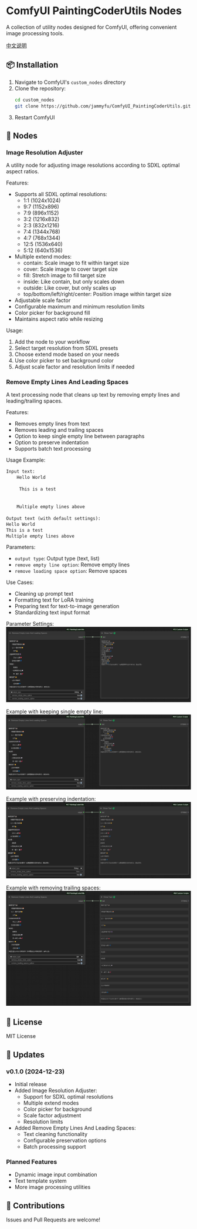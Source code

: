 # ComfyUI PaintingCoderUtils Nodes

A collection of utility nodes designed for ComfyUI, offering convenient image processing tools.

[中文说明](./README_CN.md)

## 📦 Installation

1. Navigate to ComfyUI's `custom_nodes` directory
2. Clone the repository:
   ```bash
   cd custom_nodes
   git clone https://github.com/jammyfu/ComfyUI_PaintingCoderUtils.git
   ```
3. Restart ComfyUI

## 🎯 Nodes

### Image Resolution Adjuster
A utility node for adjusting image resolutions according to SDXL optimal aspect ratios.

Features:
- Supports all SDXL optimal resolutions:
  - 1:1 (1024x1024)
  - 9:7 (1152x896)
  - 7:9 (896x1152)
  - 3:2 (1216x832)
  - 2:3 (832x1216)
  - 7:4 (1344x768)
  - 4:7 (768x1344)
  - 12:5 (1536x640)
  - 5:12 (640x1536)
- Multiple extend modes:
  - contain: Scale image to fit within target size
  - cover: Scale image to cover target size
  - fill: Stretch image to fill target size
  - inside: Like contain, but only scales down
  - outside: Like cover, but only scales up
  - top/bottom/left/right/center: Position image within target size
- Adjustable scale factor
- Configurable maximum and minimum resolution limits
- Color picker for background fill
- Maintains aspect ratio while resizing

Usage:
1. Add the node to your workflow
2. Select target resolution from SDXL presets
3. Choose extend mode based on your needs
4. Use color picker to set background color
5. Adjust scale factor and resolution limits if needed

### Remove Empty Lines And Leading Spaces
A text processing node that cleans up text by removing empty lines and leading/trailing spaces.

Features:
- Removes empty lines from text
- Removes leading and trailing spaces
- Option to keep single empty line between paragraphs
- Option to preserve indentation
- Supports batch text processing

Usage Example:
```
Input text:
    Hello World    
  
     This is a test    
  
  
    Multiple empty lines above    

Output text (with default settings):
Hello World
This is a test
Multiple empty lines above
```

Parameters:
- `output type`: Output type (text, list)
- `remove empty line option`: Remove empty lines
- `remove loading space option`: Remove spaces

Use Cases:
- Cleaning up prompt text
- Formatting text for LoRA training
- Preparing text for text-to-image generation
- Standardizing text input format

Parameter Settings:
![Remove extra empty lines and spaces to generate text](docment/images/rm_line_and_space_cn01.png)

Example with keeping single empty line:
![Remove empty lines while keeping spaces to generate text](docment/images/rm_line_and_space_cn02.png)

Example with preserving indentation:
![Remove spaces while keeping empty lines to generate text](docment/images/rm_line_and_space_cn03.png)

Example with removing trailing spaces:
![Remove empty lines and spaces to generate list](docment/images/rm_line_and_space_cn04.png)

## 📝 License

MIT License

## 🤝 Updates

### v0.1.0 (2024-12-23)
- Initial release
- Added Image Resolution Adjuster:
  - Support for SDXL optimal resolutions
  - Multiple extend modes
  - Color picker for background
  - Scale factor adjustment
  - Resolution limits
- Added Remove Empty Lines And Leading Spaces:
  - Text cleaning functionality
  - Configurable preservation options
  - Batch processing support

### Planned Features
- Dynamic image input combination
- Text template system
- More image processing utilities

## 🤝 Contributions

Issues and Pull Requests are welcome!
